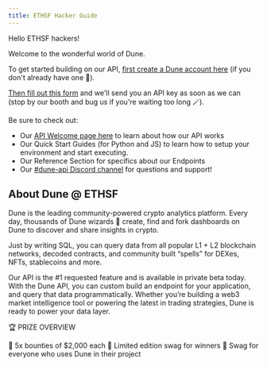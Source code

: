 ```yaml
---
title: ETHSF Hacker Guide
---
```


Hello ETHSF hackers!

Welcome to the wonderful world of Dune.

To get started building on our API, [first create a Dune account here](https://dune.com/auth/register) (if you don't already have one 🧙).

[Then fill out this form](https://forms.gle/JgToag62ZGY58nBh6) and we'll send you an API key as soon as we can (stop by our booth and bug us if you're waiting too long 🪄).

Be sure to check out:

- Our [API Welcome page here](.) to learn about how our API works
- Our Quick Start Guides (for Python and JS) to learn how to setup your environment and start executing.
- Our Reference Section for specifics about our Endpoints
- Our [#dune-api Discord channel](https://discord.com/channels/757637422384283659/1019910980634939433) for questions and support!

## About Dune @ ETHSF

Dune is the leading community-powered crypto analytics platform. Every day, thousands of Dune wizards 🧙 create, find and fork dashboards on Dune to discover and share insights in crypto.

Just by writing SQL, you can query data from all popular L1 + L2 blockchain networks, decoded contracts, and community built “spells” for DEXes, NFTs, stablecoins and more.

Our API is the #1 requested feature and is available in private beta today. With the Dune API, you can custom build an endpoint for your application, and query that data programmatically. Whether you’re building a web3 market intelligence tool or powering the latest in trading strategies, Dune is ready to power your data layer.


🏆 PRIZE OVERVIEW 

🥇 5x bounties of $2,000 each
🧢 Limited edition swag for winners
👕 Swag for everyone who uses Dune in their project